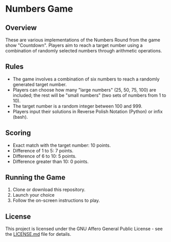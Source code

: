 # Numbers Game

## Overview
These are various implementations of the Numbers Round from the game show "Countdown". Players aim to reach a target number using a combination of randomly selected numbers through arithmetic operations.

## Rules
- The game involves a combination of six numbers to reach a randomly generated target number.
- Players can choose how many "large numbers" (25, 50, 75, 100) are included; the rest will be "small numbers" (two sets of numbers from 1 to 10).
- The target number is a random integer between 100 and 999.
- Players input their solutions in Reverse Polish Notation (Python) or infix (bash).

## Scoring
- Exact match with the target number: 10 points.
- Difference of 1 to 5: 7 points.
- Difference of 6 to 10: 5 points.
- Difference greater than 10: 0 points.

## Running the Game
1. Clone or download this repository.
2. Launch your choice
3. Follow the on-screen instructions to play.

## License
This project is licensed under the GNU Affero General Public License - see the [LICENSE.md](LICENSE.md) file for details.
